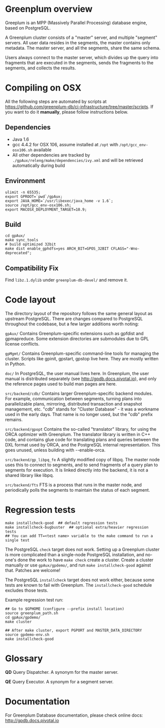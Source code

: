 # Greenplum overview

Greeplum is an MPP (Massively Parallel Processing) database engine, based
on PostgreSQL.

A Greenplum cluster consists of a "master" server, and multiple "segment"
servers. All user data resides in the segments, the master contains only
metadata. The master server, and all the segments, share the same schema.

Users always connect to the master server, which divides up the query into
fragments that are executed in the segments, sends the fragments to the
segments, and collects the results.

# Compiling on OSX

All the following steps are automated by scripts at https://github.com/greenplum-db/ci-infrastructure/tree/master/scripts. If you want to do it **manually**, please follow instructions below.

## Dependencies

* Java 1.6
* gcc 4.4.2 for OSX 106, assume installed at `/opt` with `/opt/gcc_env-osx106.sh` available
* All other dependencies are tracked by `./gpAux/releng/make/dependencies/ivy.xml` and will be retrieved automatically during build

## Environment

```
ulimit -n 65535;
export GPROOT=`pwd`/gpAux;
export JAVA_HOME=`/usr/libexec/java_home -v 1.6`;
source /opt/gcc_env-osx106.sh;
export MACOSX_DEPLOYMENT_TARGET=10.9;
```

## Build

```
cd gpAux/
make sync_tools
# build optimized 32bit
make dist enable_gphdfs=yes ARCH_BIT=GPOS_32BIT CFLAGS="-Wno-deprecated";
```

## Compatibility Fix

Find `libz.1.dylib` under `greenplum-db-devel/` and remove it.

# Code layout

The directory layout of the repository follows the same general layout as
upstream PostgreSQL. There are changes compared to PostgreSQL throughout the
codebase, but a few larger additions worth noting:

`gpAux/`
	Contains Greenplum-specific extensions such as gpfdist and gpmapreduce.
	Some extension directories are submodules due to GPL license conflicts.

`gpMgmt/`
	Contains Greenplum-specific command-line tools for managing the
	cluster. Scripts like gpinit, gpstart, gpstop live here. They are
	mostly written in Python.

`doc/`
	In PostgreSQL, the user manual lives here. In Greenplum, the user
	manual is distributed separately (see http://gpdb.docs.pivotal.io), and
	only the reference pages used to build man pages are here.

`src/backend/cdb/`
	Contains larger Greenplum-specific backend modules. For example,
	communication between segments, turning plans into parallelizable
	plans, mirroring, distributed transaction and snapshot management,
	etc. "cdb" stands for "Cluster Database" - it was a workname used in
	the early days. That name is no longer used, but the "cdb" prefix
	remains.

`src/backend/gpopt`
	Contains the so-called "translator" library, for using the ORCA
	optimizer with Greenplum. The translator library is written in C++
	code, and contains glue code for translating plans and queries between
	the DXL format used by ORCA, and the PostgreSQL internal
	representation. This goes unused, unless building with --enable-orca.

`src/backend/gp_libpq_fe`
	A slightly modified copy of libpq. The master node uses this to
	connect to segments, and to send fragments of a query plan to segments
	for execution. It is linked directly into the backend, it is not a
	shared library like libpq.

`src/backend/fts`
	FTS is a process that runs in the master node, and periodically polls
	the segments to maintain the status of each segment.


# Regression tests

```
make installcheck-good  ## default regression tests
make installcheck-bugbuster  ## optional extra/heavier regression tests
## You can add TT=<test name> variable to the make command to run a single test
```

The PostgreSQL `check` target does not work. Setting up a Greenplum cluster
is more complicated than a single-node PostgreSQL installation, and no-one's
done the work to have `make check` create a cluster. Create a cluster
manually or use `gpAux/gpdemo/`, and run `make installcheck-good` against
that. Patches are welcome!

The PostgreSQL `installcheck` target does not work either, because some
tests are known to fail with Greenplum. The `installcheck-good` schedule
excludes those tests.

Example regression test run:
```
## Go to $GPHOME (configure --prefix install location)
source greenplum_path.sh
cd gpAux/gpdemo/
make cluster

## After make cluster, export PGPORT and MASTER_DATA_DIRECTORY
source gpdemo-env.sh
make installcheck-good
```

# Glossary

**QD** Query Dispatcher. A synonym for the master server.

**QE** Query Executor. A synonym for a segment server.


# Documentation

For Greenplum Database documentation, please check online docs:
http://gpdb.docs.pivotal.io

